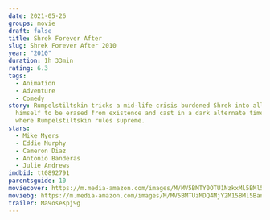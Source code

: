 ```yaml
---
date: 2021-05-26
groups: movie
draft: false
title: Shrek Forever After
slug: Shrek Forever After 2010
year: "2010"
duration: 1h 33min
rating: 6.3
tags:
  - Animation
  - Adventure
  - Comedy
story: Rumpelstiltskin tricks a mid-life crisis burdened Shrek into allowing
  himself to be erased from existence and cast in a dark alternate timeline
  where Rumpelstiltskin rules supreme.
stars:
  - Mike Myers
  - Eddie Murphy
  - Cameron Diaz
  - Antonio Banderas
  - Julie Andrews
imdbid: tt0892791
parentsguide: 10
moviecover: https://m.media-amazon.com/images/M/MV5BMTY0OTU1NzkxMl5BMl5BanBnXkFtZTcwMzI2NDUzMw@@._V1_FMjpg_UX400_.jpg
moviebg: https://m.media-amazon.com/images/M/MV5BMTUzMDQ4MjY2M15BMl5BanBnXkFtZTcwMjI2NjY0Mw@@._V1_FMjpg_UX1280_.jpg
trailer: Ma9oseKpj9g
---
```

